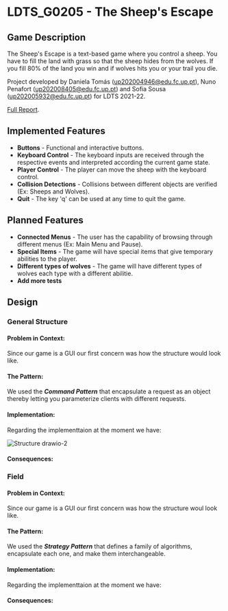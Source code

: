 # LDTS_G0205 - The Sheep's Escape

## Game Description

The Sheep's Escape is a text-based game where you control a sheep. You have to fill the land with grass so that the sheep hides from the wolves. If you fill 80% of the land you win and if wolves hits you or your trail you die.

Project developed by  Daniela Tomás (up202004946@edu.fc.up.pt), Nuno Penafort (up202008405@edu.fc.up.pt) and Sofia Sousa (up202005932@edu.fc.up.pt) for LDTS 2021-22.

[Full Report](./docs/README.md).

## Implemented Features

- **Buttons** - Functional and interactive buttons.
- **Keyboard Control** - The keyboard inputs are received through the respective events and interpreted according the current game state.
- **Player Control** - The player can move the sheep with the keyboard control.
- **Collision Detections** - Collisions between different objects are verified (Ex: Sheeps and Wolves).
- **Quit** - The key 'q' can be used at any time to quit the game.

## Planned Features

- **Connected Menus** - The user has the capability of browsing through different menus (Ex: Main Menu and Pause).
- **Special Items** - The game will have special items that give temporary abilities to the player.
- **Different types of wolves** - The game will have different types of wolves each type with a different abilitie.
- **Add more tests**

## Design
### General Structure
#### Problem in Context:
Since our game is a GUI our first concern was how the structure would look like.

#### The Pattern:
We used the **_Command Pattern_** that encapsulate a request as an object thereby letting you parameterize clients with different requests.

#### Implementation:
Regarding the implementtaion at the moment we have:

![Structure drawio-2](https://user-images.githubusercontent.com/93272180/148602177-e9e977fc-7890-4c77-88dd-0f9eab03f909.png)

#### Consequences:

### Field
#### Problem in Context:
Since our game is a GUI our first concern was how the structure woul look like.

#### The Pattern:
We used the **_Strategy Pattern_** that defines a family of algorithms, encapsulate each one, and make them interchangeable.

#### Implementation:
Regarding the implementtaion at the moment we have:



#### Consequences:










